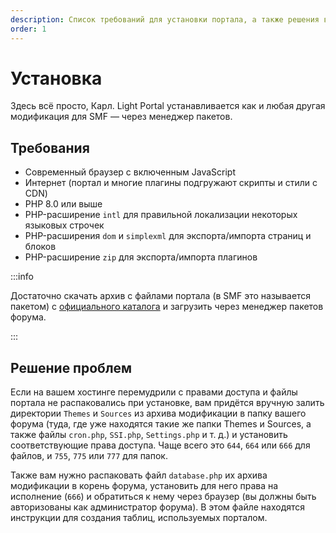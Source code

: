 ```yaml
---
description: Список требований для установки портала, а также решения возможных проблем
order: 1
---
```


# Установка

Здесь всё просто, Карл. Light Portal устанавливается как и любая другая модификация для SMF — через менеджер пакетов.

## Требования

- Современный браузер с включенным JavaScript
- Интернет (портал и многие плагины подгружают скрипты и стили с CDN)
- PHP 8.0 или выше
- PHP-расширение `intl` для правильной локализации некоторых языковых строчек
- PHP-расширения `dom` и `simplexml` для экспорта/импорта страниц и блоков
- PHP-расширение `zip` для экспорта/импорта плагинов

:::info

Достаточно скачать архив с файлами портала (в SMF это называется пакетом) с [официального каталога](https://custom.simplemachines.org/mods/index.php?mod=4244) и загрузить через менеджер пакетов форума.

:::

## Решение проблем

Если на вашем хостинге перемудрили с правами доступа и файлы портала не распаковались при установке, вам придётся вручную залить директории `Themes` и `Sources` из архива модификации в папку вашего форума (туда, где уже находятся такие же папки Themes и Sources, а также файлы `cron.php`, `SSI.php`, `Settings.php` и т. д.) и установить соответствующие права доступа. Чаще всего это `644`, `664` или `666` для файлов, и `755`, `775` или `777` для папок.

Также вам нужно распаковать файл `database.php` их архива модификации в корень форума, установить для него права на исполнение (`666`) и обратиться к нему через браузер (вы должны быть авторизованы как администратор форума). В этом файле находятся инструкции для создания таблиц, используемых порталом.
